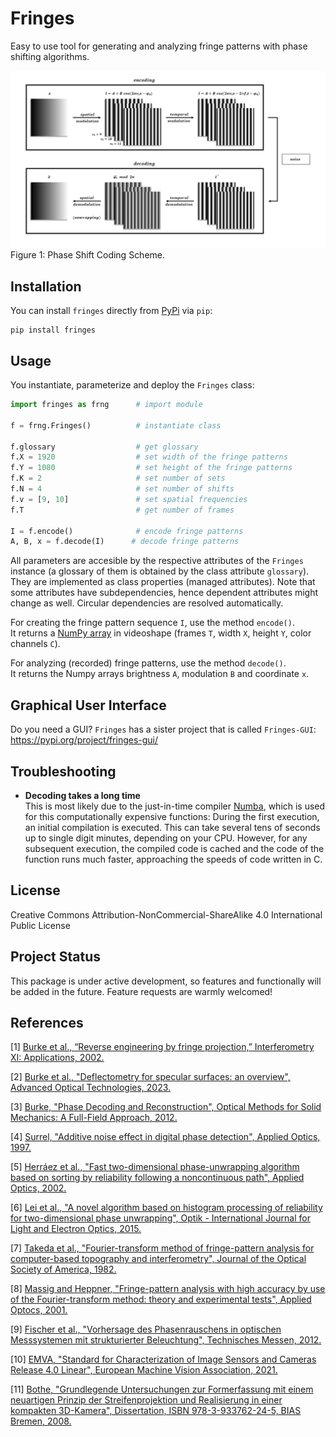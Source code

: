# Fringes
Easy to use tool for generating and analyzing fringe patterns with phase shifting algorithms.

<!---
Author: Christian Kludt

<img src="docs/shift.gif" width="256"/>

## Description
This package provides the handy `Fringes` class which handles all the required parameters
for configuring fringe pattern sequences
and provides methods for fringe analysis.
--->

![Coding Scheme](docs/coding-scheme.gif?raw=True)\
Figure 1: Phase Shift Coding Scheme.

<!---
link to  paper, please cite
--->

<!---
### Features

- Generalized Temporal Phase Unwrappting (GTPU)
- Noise model and Uncertainty Propagation
- Optimal Coding Strategy
- Deinterlacing
- Multiplexing
- Filtering Phase Maps
- Remapping

### Background
Many applications, such as fringe projection [[1]](#1) or fringe reflection (deflectometry) [[2]](#2),
require the ability to encode positional data.
To do this, sinusoidal fringe patterns are used to encode the position on the screen (in pixel coordinates)
at which the camera pixels were looking at during acquisition.

![Coding Scheme](docs/coding-scheme.gif?raw=True)\
Figure 1: Phase Shifting Coding Scheme.

- #### Encoding
  - #### Spatial Modulation
    <code>I = A + B cos(2&pi;v<sub>i</sub>x - &straightphi;<sub>i</sub>)</code>
  
    The x- resp. y-coordinate `ξ` of the screen
    is normalized into the range `X = [0, 1)` by dividing through the pattern length `L`
    and used to modulate the radiance in a sinusoidal fringe pattern `I`
    with offset `A`, amplitude `B` and spatial frequency `v`.
    An additional phase offset <code>&straightphi;<sub>i</sub></code> may be set,
    e.g. to let the fringe patterns start with a gray value of zero.
    There can be `K` sets, with `K` being the number of fringe patterns
    with different spatial frequency <code>v<sub>i</sub></code>, <code>i &isin; {&Nopf;<sub>0</sub> | i < K}</code>.

  - #### Temporal Modulation
    <code>I = A + B cos(2&pi;v<sub>i</sub>x - 2&pi;f<sub>i</sub>t - &straightphi;<sub>i</sub>)</code>
    
    The patterns are then shifted <code>N<sub>i</sub></code> times
    with an equidistant phase shift of <code>2&pi;f<sub>i</sub>/N<sub>i</sub></code>.
    This is equal to sampling over <code>f<sub>i</sub></code> periods
    with <code>N<sub>i</code> sample points
    at time steps <code>t = n / N<sub>i</sub></code>, <code>n &isin; {&Nopf;<sub>0</sub> | n < N<sub>i</sub>}</code>.

- #### Decoding
  - #### Temporal Demodulation
    <code>&straightphi;<sub>i</sub> &equiv; &phi;<sub>i</sub> mod 2&pi;</code>\
    From these shifts, the phase maps <code>&straightphi;<sub>i</sub></code> are determined [[3]](#3).
    Due to the trigonometric functions used,
    the global phase <code>&phi;<sub>i</sub> = 2&pi;v<sub>i</sub>x - &straightphi;<sub>i</sub></code>
    is wrapped into the interval <code>[0, 2 &pi;]</code> with <code>v<sub>i</sub></code> periods.
    - #### Spatial Demodulation (Phase Unwrapping)
      To obtain the encoded coordinate <code>&xi;</code>, three tasks must be executed:
      1. Undo the spatial modulation
         by finding the correct period order number
         <code>k<sub>i</sub> &isin; {&Nopf;<sub>0</sub> | k<sub>i</sub> < &lceil;v<sub>i</sub>&rceil;}</code> for each set `i`.
         The global phase is then estimated to be <code>&phi;<sub>i</sub> = k<sub>i</sub> 2&pi; + &straightphi;<sub>i</sub></code>\.
      2. Recover the common independent variables, i.e. the coordinates <code>&xi;<sub>i</sub></code>,
         by linearly rescaling the global phase map: 
         <code>&xi;<sub>i</sub> = L&phi;<sub>i</sub> / 2&pi;</code>,
         with `L` being is the pattern length (in pixel).
      3. Fuse the K coordinate maps by weighted averaging:
         <code>&xi; = &sum;<sub>i</sub>&xi;<sub>i</sub>w<sub>i</sub> / &sum;<sub>i</sub>w<sub>i</sub></code>.
         To obtain an optimal estimate, use inverse variance weighting,
        i.e. use the inverse variances of the coordinate maps as the weights for averaging:
         <code>w<sub>i</sub> = 1 / &sigma;<sub>&straightphi;,i</sub><sup>2</sup></code>,
         with <code>&sigma;<sub>&straightphi;,i</sub> &prop; B<sub>i</sub> / v<sub>i</sub> / &radic;N<sub>i</sub></code>
         [[4]](#4).
      
      This constitutes the registration, which is a mapping in the same pixel grid as the camera sensor
      and contains the information where each camera pixel, i.e. each camera sightray, was looking at
      during the fringe pattern acquisition.
      Note that in contrast to binary coding schemes, e.g. Gray code,
      the coordinate is obtained with sub-pixel precision.
      
      - #### No Unwrapping
        If only one set `K = 1` with spatial frequency <code>v &le; 1</code> is used,
        no unwrapping is required because one period covers the complete coding range.
        In this case, only the scaling part has to be executed.

      - #### Temporal Phase Unwrapping (TPU)
        If multiple sets with different spatial frequencies <code>v<sub>i</sub></code> are used
        and the unambiguous measurement range is larger than the coding range, i.e. <code>UMR &ge; L</code>,
        the ambiguity of the phase map is resolved by
        generalized multi-frequency temporal phase unwrapping (GTPU).
      
      - #### Spatial Phase Unwrapping (SPU)
        However, if only one set with `v > 1` is used, or multiple sets but  `UMR < L`,
        the ambiguous phase <code>&straightphi;</code> is unwrapped
        analyzing the neighbouring phase values [[5]](#5), [[6]](#6).
        This only yields a relative phase map, therefore absolute positions are unknown.
      
      - #### Fourier-transform method (FTM)
        In some cases, the phase signal introduced by the object's distortion of the fringe pattern
        can be extracted with a purely spatial analysis by virtue of the Fourier-transform method [[7]](#7), [[8]](#8):
        The recorded phase consists of a carrier with the spatial frequency `v'` and the signal
        (please note that `v'` denotes the spatial frequency in the recorded (camera) frame,
        therefore `v` and `v'` are related by the imaging of the optical system but not identical):
        <code>&phi; = &phi;<sub>c</sub> + &phi;<sub>s</sub> = 2&pi;v'x + &straightphi;<sub>0</sub> + &phi;<sub>s</sub></code>.
        If the offset `A`, the amplitude `B` anf the signal phase <code>&phi;<sub>s</sub></code> vary slowly
        compared with the variation introduced by the spatial-carrier frequency `v'`,
        i.e. the surface is rather smooth and has no sharp edges, and the spatial carrier frequency `v'` is high enough,
        i.e. `v >> 1`, their spetra can be separated and therefore filtered in the frequency space.
        For this purpose, the recorded fringe pattern is Fourier transformed
        by the use of the two-dimensional fast-Fourier-transform (2DFFT) algorithm - hence the name - 
        and processed in its spatial frequency domain.
        Here, the Fourier spectra are separated by the carrier frequency `v'`, cf. Figure 3.
        We filter out the background variation `A`,
        select either of the two spectra on the carrier,
        and translate it by `v'` on the frequency axis toward the origin.
        Again using the 2DFFT algorithm, we compute the inverse Fourier-transform.
        Now we have the signal phase <code>&phi;<sub>s</sub></code> in the imaginary part
        completely separated from the unwanted amplitude variation `B` in the real part.
        Subsequently, a spatial phase-unwrapping algorithm may be deployed to remove any remaining phase jumps.
        This phase unwrapping method is not critical
        if the signal-to-noise ratio is higher than 10
        and the gradients of the signal phase <code>&phi;<sub>s</sub></code> are less than <code>&pi;</code> per pixel.
        Again, this only yields a relative phase map, therefore absolute positions are unknown.
        
        <img src="docs/FTM.png" width="320"/>\
        Figure 3: From [[7]](#7). In this image, the spatial frequency is denotes as f. (A) Separated Fourier spectra;
        (B) single spectrum selected and translated to the origin. 
--->

<!---
In an alternative formulation, the absolute quantities offset `A` and amplitude `B`
are replaced by the maximal possible gray value `Imax`
and the relative quantities exposure (relative average intensity) `β` and visibilty (relative fringe contrast) `V`
[[9]](#9):

```
I = A + B * cos(Φ) = Imax * β * (1 + V * cos(Φ))
```

The two parameters `β` and `V` describe the phase shifting signal `I`
independently of the value range of the light source or camera.
Both lie within the interval `[0, 1]` with the additional condition <code>β &le; 1 / (1 + V)</code>;
else, the radiance of the light source would be higher than the maximal possible value `Imax`.
Therefore, the valid values are limited for <code>β &ge; 0.5 </code>.
The optimal fringe contrast is achieved for `β = 0.5` and `V = 1`. 

<img src="docs/codomain.png" width="480"/>\
Figure 2: Fringe pattern as a function of `β` and `V`.

The advantage of this representation is the normalization of the descriptive parameters `β` and `V`
and thereby the separation of additive and multiplicative influences.

The exposure `β` is affected by additional, constant light (not modulating the signal):
- the maximum brightness of the light source,
- the exposure time and the aperture setting of the camera,
- the absorption of optical elements (e.g. filters).

The visibility `V` of the fringes is influenced by:
- the maximum contrast of the light source,
- the modulation transfer function of the optical elements (e.g. the scattering characteristics of the test object),
- the depth of field and defocus,
- the resolution of the camera
(the camera pixel size projected onto the light source acts as a low pass filter, reducing the modulation of the signal).
--->

<!---
## Contents
- [Installation](#installation)
- [Usage](#usage)
- [Graphical User Interface](#graphical-user-interface)
- [Optimal Coding Strategy](#optimal-coding-strategy)
- [Troubleshooting](#troubleshooting)
- [License](#license)
- [Project Status](#project-status)
- [References](#references)
--->

## Installation
You can install `fringes` directly from [PyPi](https://pypi.org/) via `pip`:

```
pip install fringes
```

## Usage
You instantiate, parameterize and deploy the `Fringes` class:

```python
import fringes as frng      # import module

f = frng.Fringes()          # instantiate class

f.glossary                  # get glossary
f.X = 1920                  # set width of the fringe patterns
f.Y = 1080                  # set height of the fringe patterns
f.K = 2                     # set number of sets
f.N = 4                     # set number of shifts
f.v = [9, 10]               # set spatial frequencies
f.T                         # get number of frames
                            
I = f.encode()              # encode fringe patterns
A, B, x = f.decode(I)      # decode fringe patterns
```

<!---
f.logger.setLevel("DEBUG")  # set logging level
You can change the [logging level](https://docs.python.org/3/library/logging.html#levels) of a `Fringes` instance.
For example, changing it to `'DEBUG'` gives you verbose feedback on which parameters are changed
and how long functions take to execute.
--->

All parameters are accesible by the respective attributes of the `Fringes` instance
(a glossary of them is obtained by the class attribute `glossary`).
They are implemented as class properties (managed attributes).
Note that some attributes have subdependencies, hence dependent attributes might change as well.
Circular dependencies are resolved automatically.

<!---
They are implemented as class properties (managed attributes), which are parsed when setting,
so usually several input types are accepted
(e.g. `bool`, `int`, `float` for scalars
and additionally `list`, `tuple`, `ndarray` for arrays).
Note that some attributes have subdependencies (cf. Figure 3) , hence dependent attributes might change as well.
Circular dependencies are resolved automatically.
--->

For creating the fringe pattern sequence `I`, use the method `encode()`.\
It returns a [NumPy array](https://numpy.org/doc/stable/reference/generated/numpy.ndarray.html) 
in videoshape (frames `T`, width `X`, height `Y`, color channels `C`).

For analyzing (recorded) fringe patterns, use the method `decode()`.\
It returns the Numpy arrays brightness `A`, modulation `B` and coordinate `x`.

<!---
For analyzing (recorded) fringe patterns, use the method `decode()`.
It will return a [namedtuple](https://docs.python.org/3/library/collections.html#collections.namedtuple), 
containing the Numpy arrays brightness `A`, modulation `B` and the coordinates `ξ`,
all in videoshape.

<img src="docs/interdependencies.svg" width="720"/>\
Figure 3: Parameters and their Interdependencies.

Each set (cf. frames in middle column in Figure 1)
consists of the following attributes (cf. black box in Figure 3):
- `N`: number of shifts
- `l`: wavelength [px]
- `v`: spatial frequency, i.e. number of periods (per screen length `L`)
- `f`: temporal frequency, i.e. number of periods to shift over

Each is an array with shape (number of directions `D`, number of sets `K`).\
For example, if <code>N.shape &equiv; (2, 3)</code>, it means that we encode `D = 2` directions with `K = 3` sets each.

Changing `D` or `K` directly, changes the shape of all set attributes.\
When setting a set attribute with a new shape (`D'`, `K'`),
`D` and `K` are updated as well as the shape of the other set attributes.\
If a set attribute is 1D, then it is stacked to match the number of directions `D`.\
If a set attribute is 0D i.e. a scalar, then all values are simply replaced by the new one.

`l` and `v` are related by `l = L / v`.
When `L` changes, `v` is kept constant and only `l` is changed.
--->

## Graphical User Interface
Do you need a GUI? `Fringes` has a sister project that is called `Fringes-GUI`: https://pypi.org/project/fringes-gui/

<!---
## __Quality Metrics__
`UMR` denotes the unambiguous measurement range.
The coding is only unique within the interval `[0, UMR)`; after that it repeats itself.
The `UMR` is derived from `l` and `v`:
- If <code>l &isin; &Nopf;</code>, <code>UMR = lcm(l<sub>i</sub>)</code> with `lcm` being the least common multiple.
- Else, if <code>v &isin; &Nopf;</code>,
  <code>UMR = `L`/ gcd(v<sub>i</sub>)</code> with `gcd` being the greatest common divisor.
- Else, if <code>l &and; v &isin; &#8474;</code>, `lcm` resp. `gcd` are extended to rational numbers.
- Else, if <code>l &and; v &isin; &#8477; \ &#8474;</code>, `l` and `v` are approximated by rational numbers
  with a fixed length of decimal digits.

`eta` denotes the coding efficiency `L / UMR`. It makes no sense to choose `UMR` much larger than `L`,
because then a significant part of the coding range is not used.

`u` denotes the minimum possible uncertainty of the measurement in pixels.
It is based on the phase noise model from [[4]](#4)
and propagated through the unwrapping process and the phase fusion.
It is influenced by the fringe attributes
- `M`: number of averaged intensity samples,
- `N`: number of phase shifts,
- `l`: wavelengths of the fringes,
- `B`: measured amplitude

and the measurement hardware-specific noise sources [[10]](#10), [[11]](#11)
- `quant`: quantization noise of the light source or camera,
- `dark`: dark noise of the used camera,
- `shot`: photon noise of light itself,
- `gain`: system gain of the used camera.

`DR = UMR / u` is the dynamic range of the phase shift coding
and is a measure of how many points can be distinguished within the unambiguous measurement range `[0, UMR)`.
It remains constant if `L` and hence `l` are scaled (the scaling factor cancels out).

`SNR = L / u` is the signal-to-noise ratio of the phase shift coding
and is a masure of how many points can be distinguished within the screen length `[0, L)`.
Again, it remains constant if `L` and hence `l` are scaled (the scaling factor cancels out).

## __Optimal Coding Strategy__
As makes sense intuitively, more sets `K` as well as more shifts `N` per set reduce the uncertainty `u` after decoding.
A minimum of 3 shifts is needed to solve for the 3 unknowns brightness `A`, modulation `B` and coordinate `ξ`.
Any additional 2 shifts compensate for one harmonic of the recorded fringe pattern.
Therefore, higher accuracy can be achieved using more shifts `N`, but the time required to capture them 
sets a practical upper limit to the feasible number of shifts.

Generally, shorter wavelengths `l` (or equivalently more periods `v`) reduce the uncertainty `u`,
but the resolution of the camera and the display must resolve the fringe pattern spatially.
Hence, the used hardware imposes a lower bound for the wavelength (or upper bound for the number of periods).
   
Also, small wavelengths might result in a smaller unambiguous measurement range `UMR`.
If two or more sets `K` are used and their wavelengths `l` resp. number of periods `v` are relative primes,
the unambiguous measurement range can be increased many times.
As a consequence, one can use much smaller wavelenghts `l` (larger number of periods `v`).

However, it must be assured that the unambiguous measurment range is always equal or larger than both,
the width `X` and the height `Y`.
Else, [temporal phase unwrapping](#temporal-phase-unwrapping--tpu-) would yield wrong results and thus instead
[spatial phase unwrapping](#spatial-phase-unwrapping--spu-) is used.
Be aware that in the latter case only a relative phase map is obtained,
which lacks the information of where exactly the camera pixels were imaged to during acquisition.

To simplify finding and setting the optimal parameters, one can choose from the followng options:
- `v` can be set to `'optimal'`.
  This automatically determines the optimal integer set of `v`,
  based on the maximal resolvable spatial frequency `vmax`.\
- Equivalently, `l` can also be set to `'optimal'`.
  This will automatically determine the optimal integer set of `l`,
  based on the minimal resolvable wavelength `lmin = L / vmax`.
- `T` can be set directly, based on the desired acquisition time.
  The optimal `K`, `N` and  - if necessary - the multiplexing methods will be determined automatically.
- Instead of the options above, one can simply use the function `optimize()`
  to automatically set the optimal `v`, `l`, `T` and multiplexing methods.

However, those methods only perform optimally
if the recorded modulation `B` is known (or can be estimated) for each certain spatial frequencies `v`.
1. Option A: Measure the **modulation transfer function (MTF)** at a given number of sample points:
   1. Set `K` to the required number of sample ponts (usually 10 is a good value).
   2. Set `v` to `'exponential'`.
      This will create spatial frequencies `v` spaced evenly on a log scale (a geometric progression),
      starting from `0` up to `vmax`.
   3. Encode, acquire and decode the fringe pattern sequence.
   4. Mask the values of `B` with nan where the camera wasn't looking at the screen.
   5. Call `Bv(B)` with the estimated modulation from the measurement as the argument.
   6. Finlly, to get the modulation `B` at certain spatial frequencies `v`, simply call `MTF(v)`. 
      This method interpolates the modulation from the measurements `Bv` at the points `v`.
2. Option B: Estimate the **magnification** and the **Point Spread Function (PSF)** of the imaging system:
   1. Set the attributes `magnification` and `PSF` of the `Fringes` instance.
      `PSF` is given as the standard deviation of the Point Spread Function.
   2. Finlly, to get the modulation `B` at certain spatial frequencies `v`, simply call `MTF(v)`. 
      This method computes the modulation from the specified attributes `magnifiction` and `PSF` directly.
--->

## Troubleshooting
<!---
- __`poetry install` does not work__  
  First, ensure that poetry is installed correctly as descibed on the [Poetry Website](https://python-poetry.org/docs/).\
  Secondly, ensure the correct python version is installed on your system, as specified in the file `pyproject.toml`!\
  Thirdly, this can be caused by a proxy which `pip` does not handle correctly.
  Manually setting the proxy in the Windows settings or even adding a system variable 
  `https_proxy = http://YOUR_PROXY:PORT` can resolve this.
--->

- __Decoding takes a long time__  
  This is most likely due to the just-in-time compiler [Numba](https://numba.pydata.org/), 
  which is used for this computationally expensive functions:
  During the first execution, an initial compilation is executed. 
  This can take several tens of seconds up to single digit minutes, depending on your CPU.
  However, for any subsequent execution, the compiled code is cached and the code of the function runs much faster, 
  approaching the speeds of code written in C.

<!---
- __My decoded coordinates show lots of noise__
  - Make sure the exposure of your camera is adjusted so that the fringe patterns show up with maximum contrast.
    Try to avoid under- and overexposure during acquisition.
  - Try using more, sets `K` and/or shifts `N`.
  - Adjust the used wavelengths `l` resp. number of periods `v` to ensure the unamboguous measurement range
    is larger than the pattern length, i.e. <code>UMR &ge; L</code>.
  - If the decoded modulation is much lower than the decoded brightness,
    try to use larger wavelengths `l` resp. smaller number of periods `v`.\
    If the decoded modulation remains low even with very large wavelengths (less than five periods per screen length),
    and you are conducting a deflectometric mesurement, the surface under test is probably too rough.
    Since deflectometry is for specular and glossy surfaces only, it isn't suited for scattering ones.
    You should consider a different measurement technique, e.g. fringe projection.

- __My decoded coordinates show systematic offsets__
  - First, ensure that the correct frames were captured while acquiring the fringe pattern sequence.
    If the timings are not set correctly, the sequence may be a frame off.
  - Secondly, this might occur if either the camera or the display used have a gamma value very different from 1.
    - Typically, screens have a gamma value of 2.2; therefore compensate by setting the inverse value
      <code>gamma<sup>-1</sup> = 1 / 2.2 &approx; 0.45</code> to the `gamma` attribute of the `Fringes` instance.\
      Alternatively, change the gamma value of the light source or camera directly.
    - You can use the static method `gamma_auto_correct` to
      automatically estimate and apply the gamma correction factor to linearize the display/camera response curve.
    - You might also use more shifts `N` to compensate for the dominant harmonics of the gamma-nonlinearities.
--->

## License
Creative Commons Attribution-NonCommercial-ShareAlike 4.0 International Public License

## Project Status
This package is under active development, so features and functionally will be added in the future.
Feature requests are warmly welcomed!

## References
<a id="1">[1]</a>
[Burke et al.,
“Reverse engineering by fringe projection,”
Interferometry XI: Applications,
2002.](https://doi.org/10.1117/12.473547)

<a id="2">[2]</a>
[Burke et al.,
"Deflectometry for specular surfaces: an overview",
Advanced Optical Technologies,
2023.](https://doi.org/10.3389/aot.2023.1237687)

<a id="3">[3]</a>
[Burke,
"Phase Decoding and Reconstruction",
Optical Methods for Solid Mechanics: A Full-Field Approach,
2012.](https://www.wiley.com/en-us/Optical+Methods+for+Solid+Mechanics%3A+A+Full+Field+Approach-p-9783527411115)

<a id="4">[4]</a>
[Surrel,
"Additive noise effect in digital phase detection",
Applied Optics,
1997.](https://doi.org/10.1364/AO.36.000271)

<a id="5">[5]</a>
[Herráez et al.,
"Fast two-dimensional phase-unwrapping algorithm based on sorting by reliability following a noncontinuous path",
Applied Optics,
2002.](https://doi.org/10.1364/AO.41.007437)

<a id="6">[6]</a>
[Lei et al.,
"A novel algorithm based on histogram processing of reliability for two-dimensional phase unwrapping",
Optik - International Journal for Light and Electron Optics,
2015.](https://doi.org/10.1016/j.ijleo.2015.04.070)

<a id="7">[7]</a>
[Takeda et al.,
"Fourier-transform method of fringe-pattern analysis for computer-based topography and interferometry",
Journal of the Optical Society of America,
1982.](https://doi.org/10.1364/JOSA.72.000156)

<a id="8">[8]</a>
[Massig and Heppner,
"Fringe-pattern analysis with high accuracy by use of the Fourier-transform method: theory and experimental tests",
Applied Optocs,
2001.](https://doi.org/10.1364/AO.40.002081)

<a id="9">[9]</a>
[Fischer et al.,
"Vorhersage des Phasenrauschens in optischen Messsystemen mit strukturierter Beleuchtung",
Technisches Messen,
2012.](https://doi.org/10.1524/teme.2012.0256)

<a id="10">[10]</a>
[EMVA,
"Standard for Characterization of Image Sensors and Cameras Release 4.0 Linear",
European Machine Vision Association,
2021.](https://www.emva.org/standards-technology/emva-1288/emva-standard-1288-downloads-2/)

<a id="11">[11]</a>
[Bothe,
"Grundlegende Untersuchungen zur Formerfassung mit einem neuartigen Prinzip der Streifenprojektion und Realisierung in einer kompakten 3D-Kamera",
Dissertation,
ISBN 978-3-933762-24-5,
BIAS Bremen,
2008.](https://www.amazon.de/Grundlegende-Untersuchungen-Formerfassung-Streifenprojektion-Strahltechnik/dp/3933762243/ref=sr_1_2?qid=1691575452&refinements=p_27%3AThorsten+B%C3%B6th&s=books&sr=1-2)

<!---
<a id="8">[8]</a>
[Park,
"A twodimensional phase-shifting method for deflectometry",
International Symposium on Optomechatronic Technologies,
2008.](https://doi.org/10.1117/12.816472)

<a id="9">[9]</a>
[Huang,
"Color-encoded digital fringe projection technique for high-speed three-dimensional surface contouring",
Optical Engineering,
1999.](https://doi.org/10.1117/1.602151)

<a id="10">[10]</a>
[Trumper et al.,
"Instantaneous phase shifting deflectometry",
Optics Express,
2016.](10.1364/OE.24.027993)

<a id="11">[11]</a>
[Liu et al.,
"Dual-frequency pattern scheme for high-speed 3-D shape measurement",
Optics Express,
2010.](https://doi.org/10.1364/OE.18.005229)

<a id="12">[12]</a>
[Liu et al.,
"Fast and accurate deflectometry with crossed fringes",
Advanced Optical Technologies,
2014.](10.1515/aot-2014-0032)

<a id="13">[13]</a>
[Kludt and Burke,
"Coding strategies for static patterns suitable for UV deflectometry",
Forum Bildverarbeitung 2018,
2018.](https://publikationen.bibliothek.kit.edu/1000088264)

#### [19] Inverse Laplace Filter
--->
